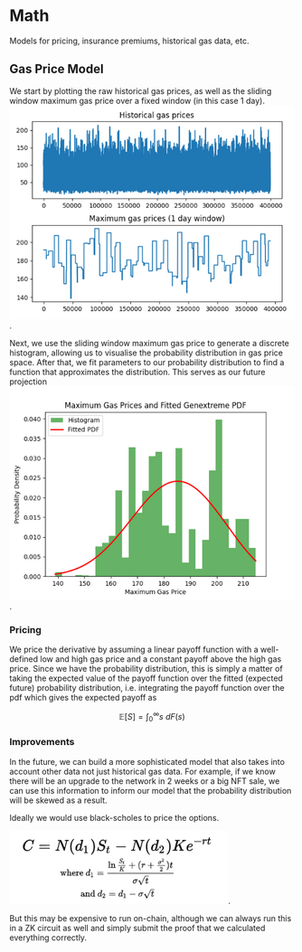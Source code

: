 # Math
Models for pricing, insurance premiums, historical gas data, etc.

## Gas Price Model

We start by plotting the raw historical gas prices, as well as the sliding window maximum gas price over a fixed window (in this case 1 day).
![alt text](historical_gas_prices_raw.png "Historical Gas Prices (raw) - 1 day").

Next, we use the sliding window maximum gas price to generate a discrete histogram, allowing us to visualise the probability distribution in gas price space. After that, we fit parameters to our probability distribution to find a function that approximates the distribution. This serves as our future projection
![alt text](max_gas_price_pdf_fitted.png "Max Gas Price PDF (fitted)").

### Pricing

We price the derivative by assuming a linear payoff function with a well-defined low and high gas price and a constant payoff above the high gas price. Since we have the probability distribution, this is simply a matter of taking the expected value of the payoff function over the fitted (expected future) probability distribution, i.e. integrating the payoff function over the pdf which gives the expected payoff as

$$ \mathbb{E}[S] = \int_{0}^{\infty} s \ dF(s) $$

### Improvements

In the future, we can build a more sophisticated model that also takes into account other data not just historical gas data. For example, if we know there will be an upgrade to the network in 2 weeks or a big NFT sale, we can use this information to inform our model that the probability distribution will be skewed as a result.

Ideally we would use black-scholes to price the options.

![alt text](black_scholes.png "Black Scholes Model").

But this may be expensive to run on-chain, although we can always run this in a ZK circuit as well and simply submit the proof that we calculated everything correctly.


